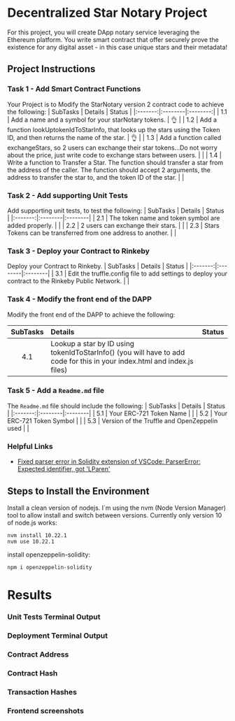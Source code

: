# Decentralized Star Notary Project

For this project, you will create DApp notary service leveraging the Ethereum platform. You write smart contract that offer securely prove the existence for any digital asset - in this case unique stars and their metadata!



## Project Instructions

### Task 1 - Add Smart Contract Functions
Your Project is to Modify the StarNotary version 2 contract code to achieve the following:
| SubTasks   | Details |  Status |
|:-------:|:--------|:--------:|
| 1.1 | Add a name and a symbol for your starNotary tokens. | :ok_hand: |
| 1.2 | Add a function lookUptokenIdToStarInfo, that looks up the stars using the Token ID, and then returns the name of the star.   | :ok_hand: |
| 1.3 | Add a function called exchangeStars, so 2 users can exchange their star tokens...Do not worry about the price, just write code to exchange stars  between users.  |  |
| 1.4 | Write a function to Transfer a Star. The function should transfer a star from the address of the caller. The function should accept 2 arguments, the address to transfer the star to, and the token ID of the star.  |  |


### Task 2 - Add supporting Unit Tests
Add supporting unit tests, to test the following:
| SubTasks   | Details |  Status |
|:-------:|:--------|:--------|
| 2.1 | The token name and token symbol are added properly.  |  |
| 2.2 | 2 users can exchange their stars.  |  |
| 2.3 | Stars Tokens can be transferred from one address to another.  |  |

### Task 3 - Deploy your Contract to Rinkeby
Deploy your Contract to Rinkeby.
| SubTasks   | Details |  Status |
|:-------:|:--------|:--------|
| 3.1 | Edit the truffle.config file to add settings to deploy your contract to the Rinkeby Public Network.  |  |

### Task 4 - Modify the front end of the DAPP
Modify the front end of the DAPP to achieve the following:

| SubTasks   | Details |  Status |
|:-------:|:--------|:--------|
| 4.1 | Lookup a star by ID using tokenIdToStarInfo() (you will have to add code for this in your index.html and index.js files)  |  |

### Task 5 - Add a ``Readme.md`` file
The ``Readme.md`` file should include the following:
| SubTasks   | Details |  Status |
|:-------:|:--------|:--------|
| 5.1 | Your ERC-721 Token Name  |  |
| 5.2 | Your ERC-721 Token Symbol  |  |
| 5.3 | Version of the Truffle and OpenZeppelin used  |  |



### Helpful Links
- [Fixed parser error in Solidity extension of VSCode: ParserError: Expected identifier, got 'LParen'](https://ethereum.stackexchange.com/questions/51353/parsererror-expected-identifier-got-lparen/87686#87686)


## Steps to Install the Environment

Install a clean version of nodejs. I´m using the nvm (Node Version Manager) tool to allow install and switch between versions. Currently only version 10 of node.js works:
```
nvm install 10.22.1
nvm use 10.22.1
```
install openzeppelin-solidity:
```
npm i openzeppelin-solidity
```

# Results


### Unit Tests Terminal Output


### Deployment Terminal Output


### Contract Address


### Contract Hash


### Transaction Hashes


### Frontend screenshots

